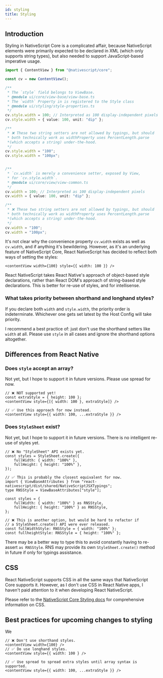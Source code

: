 ```yaml
---
id: styling
title: Styling
---
```

<!-- contributors: [shirakaba] -->

## Introduction

Styling in NativeScript Core is a complicated affair, because NativeScript elements were primarily expected to be declared in XML (which only supports string types), but also needed to support JavaScript-based imperative usage.

```ts
import { ContentView } from "@nativescript/core";

const cv = new ContentView();

/** 
 * The `style` field belongs to ViewBase.
 * @module ui/core/view-base/view-base.ts
 * The `width` Property in is registered to the Style class
 * @module ui/styling/style-properties.ts
 */
cv.style.width = 100; // Interpreted as 100 display-independent pixels 
cv.style.width = { value: 100, unit: "dip" };

/**
 * ❌ These two string setters are not allowed by typings, but should
 * both technically work as widthProperty uses PercentLength.parse
 *(which accepts a string) under-the-hood.
 */
cv.style.width = "100";
cv.style.width = "100px";


/**
 * `cv.width` is merely a convenience setter, exposed by View,
 * for `cv.style.width`.
 * @module ui/core/view/view-common.ts
 */
cv.width = 100; // Interpreted as 100 display-independent pixels 
cv.width = { value: 100, unit: "dip" };

/**
 * ❌ These two string setters are not allowed by typings, but should
 * both technically work as widthProperty uses PercentLength.parse
 *(which accepts a string) under-the-hood.
 */
cv.width = "100";
cv.width = "100px";
```

It's not clear why the convenience property `cv.width` exists as well as `cv.width`, and if anything it's bewildering. However, as it's an underlying feature of NativeScript Core, React NativeScript has decided to reflect both ways of setting the styles:

```tsx
<contentView width={100} style={{ width: 100 }} />
```

React NativeScript takes React Native's approach of object-based style declarations, rather than React DOM's approach of string-based style declarations. This is better for re-use of styles, and for intellisense.

### What takes priority between shorthand and longhand styles?

If you declare both `width` and `style.width`, the priority order is indeterminate. Whichever one gets set latest by the Host Config will take priority.

I recommend a best practice of: just don't use the shorthand setters like `width` at all. Please use `style` in all cases and ignore the shorthand options altogether.

## Differences from React Native

### Does `style` accept an array?

Not yet, but I hope to support it in future versions. Please use spread for now.

```tsx
// ❌ NOT supported yet!
const extraStyle = { height: 100 };
<contentView style={[{ width: 100 }, extraStyle]} />

// ✅ Use this approach for now instead.
<contentView style={{ width: 100, ...extraStyle }} />
```

### Does `StyleSheet` exist?

Not yet, but I hope to support it in future versions. There is no intelligent re-use of styles yet.

```tsx
// ❌ No "StyleSheet" API exists yet.
const styles = StyleSheet.create({
    fullWidth: { width: "100%" },
    fullHeight: { height: "100%" },
});

// ✅ This is probably the closest equivalent for now.
import { ViewBaseAttributes } from "react-nativescript/dist/shared/NativeScriptJSXTypings";
type RNSStyle = ViewBaseAttributes["style"];

const styles = {
    fullWidth: { width: "100%" } as RNSStyle,
    fullHeight: { height: "100%" } as RNSStyle,
};

// ❌ This is another option, but would be hard to refactor if
// a StyleSheet.create() API were ever released.
const fullWidthStyle: RNSStyle = { width: "100%" };
const fullheightStyle: RNSStyle = { height: "100%" };
```

There may be a better way to type this to avoid constantly having to re-assert `as RNSStyle`. RNS may provide its own `StyleSheet.create()` method in future if only for typings assistance.

## CSS

React NativeScript supports CSS in all the same ways that NativeScript Core supports it. However, as I don't use CSS in React Native apps, I haven't paid attention to it when developing React NativeScript.

Please refer to the [NativeScript Core Styling docs](https://docs.nativescript.org/ui/styling) for comprehensive information on CSS.


## Best practices for upcoming changes to styling

We 

```tsx
// ❌ Don't use shorthand styles.
<contentView width={100} />
// ✅ Do use longhand styles.
<contentView style={{ width: 100 } />

// ✅ Use spread to spread extra styles until array syntax is supported.
<contentView style={{ width: 100, ...extraStyle }} />
```